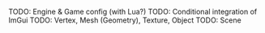 TODO: Engine & Game config (with Lua?)
TODO: Conditional integration of ImGui
TODO: Vertex, Mesh (Geometry), Texture, Object
TODO: Scene